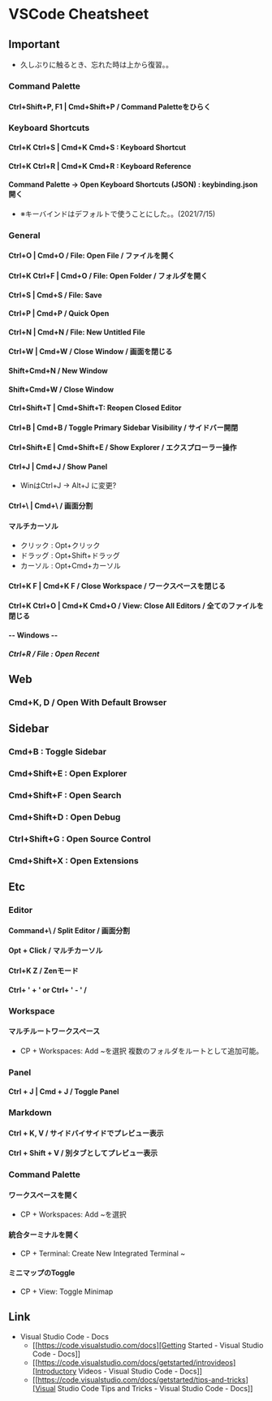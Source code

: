 # VSCode Cheatsheet
## Important
- 久しぶりに触るとき、忘れた時は上から復習。。
### Command Palette
#### Ctrl+Shift+P, F1 | Cmd+Shift+P / Command Paletteをひらく
### Keyboard Shortcuts
#### Ctrl+K Ctrl+S | Cmd+K Cmd+S : Keyboard Shortcut
#### Ctrl+K Ctrl+R | Cmd+K Cmd+R : Keyboard Reference
#### Command Palette -> Open Keyboard Shortcuts (JSON) : keybinding.json開く
- ※キーバインドはデフォルトで使うことにした。。(2021/7/15)
### General
#### Ctrl+O | Cmd+O / File: Open File / ファイルを開く
#### Ctrl+K Ctrl+F | Cmd+O / File: Open Folder / フォルダを開く
#### Ctrl+S | Cmd+S / File: Save
#### Ctrl+P | Cmd+P / Quick Open

#### Ctrl+N | Cmd+N / File: New Untitled File
#### Ctrl+W | Cmd+W / Close Window / 画面を閉じる

#### Shift+Cmd+N / New Window
#### Shift+Cmd+W / Close Window

#### Ctrl+Shift+T | Cmd+Shift+T: Reopen Closed Editor

#### Ctrl+B | Cmd+B / Toggle Primary Sidebar Visibility / サイドバー開閉
#### Ctrl+Shift+E | Cmd+Shift+E / Show Explorer / エクスプローラー操作
#### Ctrl+J | Cmd+J / Show Panel
 - WinはCtrl+J -> Alt+J に変更?

#### Ctrl+\ | Cmd+\ / 画面分割


#### マルチカーソル
- クリック : Opt+クリック
- ドラッグ : Opt+Shift+ドラッグ
- カーソル : Opt+Cmd+カーソル

#### Ctrl+K F | Cmd+K F / Close Workspace / ワークスペースを閉じる
#### Ctrl+K Ctrl+O | Cmd+K Cmd+O / View: Close All Editors / 全てのファイルを閉じる


#### -- Windows --
##### Ctrl+R / File : Open Recent

## Web
### Cmd+K, D / Open With Default Browser

## Sidebar
### Cmd+B : Toggle Sidebar
### Cmd+Shift+E : Open Explorer
### Cmd+Shift+F : Open Search
### Cmd+Shift+D : Open Debug
### Ctrl+Shift+G : Open Source Control
### Cmd+Shift+X : Open Extensions

## Etc
### Editor
#### Command+\ / Split Editor / 画面分割
#### Opt + Click / マルチカーソル
#### Ctrl+K Z / Zenモード
#### Ctrl+ ' + '  or Ctrl+ ' - ' / 
### Workspace
#### マルチルートワークスペース
 - CP + Workspaces: Add ~を選択
   複数のフォルダをルートとして追加可能。
### Panel
#### Ctrl + J | Cmd + J / Toggle Panel

### Markdown
#### Ctrl + K, V / サイドバイサイドでプレビュー表示
#### Ctrl + Shift + V / 別タブとしてプレビュー表示
### Command Palette
#### ワークスペースを開く
 - CP + Workspaces: Add ~を選択
#### 統合ターミナルを開く
 - CP + Terminal: Create New Integrated Terminal ~
#### ミニマップのToggle
 - CP + View: Toggle Minimap


## Link
- Visual Studio Code - Docs
  - [[https://code.visualstudio.com/docs][Getting Started - Visual Studio Code - Docs]]
  - [[https://code.visualstudio.com/docs/getstarted/introvideos][Introductory Videos - Visual Studio Code - Docs]]
  - [[https://code.visualstudio.com/docs/getstarted/tips-and-tricks][Visual Studio Code Tips and Tricks - Visual Studio Code - Docs]]



